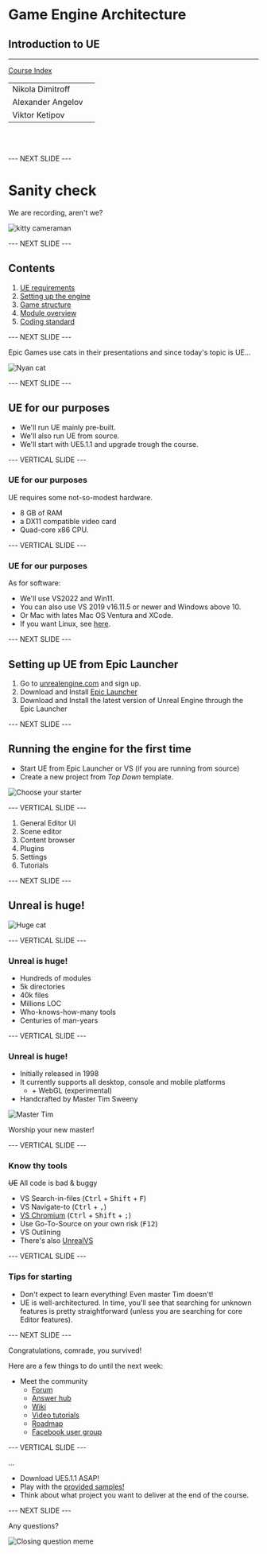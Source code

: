 # Game Engine Architecture

## Introduction to UE

---------------------
[Course Index](http://nikoladimitroff.github.io/Game-Engine-Architecture)

<div class="authors-section">
<table>
<tbody>
    <tr>
        <td>
            Nikola Dimitroff
        </td>
        <td>
            <a target="_blank" href="https://dimitroff.bg"><i class="fa fa-rss"></i></a>
            <a target="_blank" href="mailto:nikola@dimitroff.bg"><i class="fa fa-envelope-o"></i></a>
            <a target="_blank" href="https://github.com/nikoladimitroff"><i class="fa fa-github"></i></a>
            <a target="_blank" href="https://twitter.com/nikoladimitroff"><i class="fa fa-twitter"></i></a>
        </td>
    </tr>
    <tr>
        <td>
            Alexander Angelov
        </td>
        <td>
            <a target="_blank" href="mailto:aleksandar.angelovv@gmail.com"><i class="fa fa-envelope-o"></i></a>
            <a target="_blank" href="https://github.com/Alekssasho"><i class="fa fa-github"></i></a>
            <a target="_blank" href="https://twitter.com/Alekssasho"><i class="fa fa-twitter"></i></a>
        </td>
    </tr>
    <tr>
        <td>
            Viktor Ketipov
        </td>
        <td>
            <a target="_blank" href="mailto:viktor@kipiinteractive.com"><i class="fa fa-envelope-o"></i></a>
            <a target="_blank" href="https://github.com/k1p1"><i class="fa fa-github"></i></a>
            <a target="_blank" href="https://twitter.com/xk1p1x"><i class="fa fa-twitter"></i></a></p>
        </td>
    </tr>
</tbody>
</table>
</div>

<div class="companies-section">
<a class="ubisoft-logo" href="https://ubisoft.com" target="_blank"></a>
<br>
<a class="kipi-logo" href="http://kipiinteractive.com" target="_blank"></a>
<br>
<a class="omeda-logo" href="https://omedastudios.com/" target="_blank"></a>
</div>

--- NEXT SLIDE ---

# Sanity check

We are recording, aren't we?

![kitty cameraman](http://www.catster.com/wp-content/uploads/2015/06/335f4392f011a80324e09f5ace0b3f57.jpg)

--- NEXT SLIDE ---

## Contents

1. [UE requirements](#/requirements)
1. [Setting up the engine](#/setup)
1. [Game structure](#/game-structure)
1. [Module overview](#/modules-overview)
1. [Coding standard](#/coding-standard)

--- NEXT SLIDE ---

Epic Games use cats in their presentations and since today's topic is UE...

![Nyan cat](resources/02.intro_ue/nyan_cat.gif)

--- NEXT SLIDE ---

<!-- .slide: id="requirements" -->

## UE for our purposes

* We'll run UE mainly pre-built.
* We'll also run UE from source.
* We'll start with UE5.1.1 and upgrade trough the course.

--- VERTICAL SLIDE ---

### UE for our purposes

UE requires some not-so-modest hardware.

* 8 GB of RAM
* a DX11 compatible video card
* Quad-core x86 CPU.

--- VERTICAL SLIDE ---

### UE for our purposes

As for software:

* We'll use VS2022 and Win11.
* You can also use VS 2019 v16.11.5 or newer and Windows above 10.
* Or Mac with lates Mac OS Ventura and XCode.
* If you want Linux, see [here](https://wiki.unrealengine.com/Building_On_Linux).

--- NEXT SLIDE ---

<!-- .slide: id="setup" -->

## Setting up UE from Epic Launcher

1. Go to [unrealengine.com](http://unrealengine.com)
and sign up.
2. Download and Install [Epic Launcher](https://www.epicgames.com/store/en-US/download)
3. Download and Install the latest version of Unreal Engine through the Epic Launcher

--- NEXT SLIDE ---

## Running the engine for the first time

* Start UE from Epic Launcher or VS (if you are running from source)
* Create a new project from *Top Down* template.

![Choose your starter](resources/02.intro_ue/choose_your_starter.png)

--- VERTICAL SLIDE ---

1. General Editor UI
1. Scene editor
1. Content browser
1. Plugins
1. Settings
1. Tutorials

--- NEXT SLIDE ---

## Unreal is huge!

![Huge cat](resources/02.intro_ue/huge_cat.jpg) <!-- .element class="constrain-image" -->

--- VERTICAL SLIDE ---

### Unreal is huge!

* Hundreds of modules
* 5k directories
* 40k files
* Millions LOC
* Who-knows-how-many tools
* Centuries of man-years

--- VERTICAL SLIDE ---

### Unreal is huge!

* Initially released in 1998
* It currently supports all desktop, console and mobile platforms
    - \+ WebGL (experimental)
* Handcrafted by Master Tim Sweeny

![Master Tim](resources/02.intro_ue/tim_sweeny.jpg)

Worship your new master!

--- VERTICAL SLIDE ---

### Know thy tools

<del>UE</del> All code is bad & buggy

* VS Search-in-files (<kbd>Ctrl</kbd> + <kbd>Shift</kbd> + <kbd>F</kbd>)
* VS Navigate-to (<kbd>Ctrl</kbd> + <kbd>,</kbd>)
* [VS Chromium](http://chromium.github.io/vs-chromium/) (<kbd>Ctrl</kbd> + <kbd>Shift</kbd> + <kbd>;</kbd>)
* Use Go-To-Source on your own risk (<kbd>F12</kbd>)
* VS Outlining
* There's also
[UnrealVS](https://docs.unrealengine.com/latest/INT/Programming/Development/VisualStudioSetup/UnrealVS/index.html)

--- VERTICAL SLIDE ---

### Tips for starting

* Don't expect to learn everything! Even master Tim doesn't!
* UE is well-architectured. In time, you'll see that searching
for unknown features is pretty straightforward (unless you
are searching for core Editor features).

--- NEXT SLIDE ---

Congratulations, comrade, you survived!

Here are a few things to do until the next week:

* Meet the community
  - [Forum](https://forums.unrealengine.com/)
  - [Answer hub](https://answers.unrealengine.com/index.html)
  - [Wiki](https://wiki.unrealengine.com/Main_Page)
  - [Video tutorials](https://www.youtube.com/watch?v=QMsFxzYzFJ8&list=PLZlv_N0_O1gaCL2XjKluO7N2Pmmw9pvhE)
  - [Roadmap](https://portal.productboard.com/epicgames/1-unreal-engine-public-roadmap/tabs/94-forward-looking)
  - [Facebook user group](https://www.facebook.com/groups/ue4devs/?fref=ts)

--- VERTICAL SLIDE ---

...
* Download UE5.1.1 ASAP!
* Play with the [provided samples!](https://docs.unrealengine.com/latest/INT/Resources/SampleGames/index.html)
* Think about what project you want to deliver at the end of the course.

--- NEXT SLIDE ---

Any questions?

![Closing question meme](resources/02.intro_ue/closing.jpg) <!-- .element class="constrain-image-medium" -->
